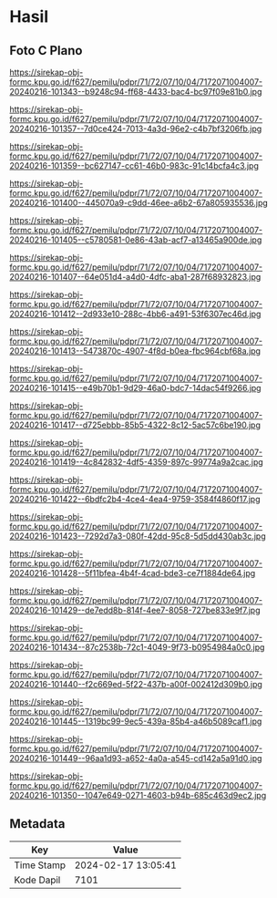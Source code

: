 # Hasil

## Foto C Plano

https://sirekap-obj-formc.kpu.go.id/f627/pemilu/pdpr/71/72/07/10/04/7172071004007-20240216-101343--b9248c94-ff68-4433-bac4-bc97f09e81b0.jpg

https://sirekap-obj-formc.kpu.go.id/f627/pemilu/pdpr/71/72/07/10/04/7172071004007-20240216-101357--7d0ce424-7013-4a3d-96e2-c4b7bf3206fb.jpg

https://sirekap-obj-formc.kpu.go.id/f627/pemilu/pdpr/71/72/07/10/04/7172071004007-20240216-101359--bc627147-cc61-46b0-983c-91c14bcfa4c3.jpg

https://sirekap-obj-formc.kpu.go.id/f627/pemilu/pdpr/71/72/07/10/04/7172071004007-20240216-101400--445070a9-c9dd-46ee-a6b2-67a805935536.jpg

https://sirekap-obj-formc.kpu.go.id/f627/pemilu/pdpr/71/72/07/10/04/7172071004007-20240216-101405--c5780581-0e86-43ab-acf7-a13465a900de.jpg

https://sirekap-obj-formc.kpu.go.id/f627/pemilu/pdpr/71/72/07/10/04/7172071004007-20240216-101407--64e051d4-a4d0-4dfc-aba1-287f68932823.jpg

https://sirekap-obj-formc.kpu.go.id/f627/pemilu/pdpr/71/72/07/10/04/7172071004007-20240216-101412--2d933e10-288c-4bb6-a491-53f6307ec46d.jpg

https://sirekap-obj-formc.kpu.go.id/f627/pemilu/pdpr/71/72/07/10/04/7172071004007-20240216-101413--5473870c-4907-4f8d-b0ea-fbc964cbf68a.jpg

https://sirekap-obj-formc.kpu.go.id/f627/pemilu/pdpr/71/72/07/10/04/7172071004007-20240216-101415--e49b70b1-9d29-46a0-bdc7-14dac54f9266.jpg

https://sirekap-obj-formc.kpu.go.id/f627/pemilu/pdpr/71/72/07/10/04/7172071004007-20240216-101417--d725ebbb-85b5-4322-8c12-5ac57c6be190.jpg

https://sirekap-obj-formc.kpu.go.id/f627/pemilu/pdpr/71/72/07/10/04/7172071004007-20240216-101419--4c842832-4df5-4359-897c-99774a9a2cac.jpg

https://sirekap-obj-formc.kpu.go.id/f627/pemilu/pdpr/71/72/07/10/04/7172071004007-20240216-101422--6bdfc2b4-4ce4-4ea4-9759-3584f4860f17.jpg

https://sirekap-obj-formc.kpu.go.id/f627/pemilu/pdpr/71/72/07/10/04/7172071004007-20240216-101423--7292d7a3-080f-42dd-95c8-5d5dd430ab3c.jpg

https://sirekap-obj-formc.kpu.go.id/f627/pemilu/pdpr/71/72/07/10/04/7172071004007-20240216-101428--5f11bfea-4b4f-4cad-bde3-ce7f1884de64.jpg

https://sirekap-obj-formc.kpu.go.id/f627/pemilu/pdpr/71/72/07/10/04/7172071004007-20240216-101429--de7edd8b-814f-4ee7-8058-727be833e9f7.jpg

https://sirekap-obj-formc.kpu.go.id/f627/pemilu/pdpr/71/72/07/10/04/7172071004007-20240216-101434--87c2538b-72c1-4049-9f73-b0954984a0c0.jpg

https://sirekap-obj-formc.kpu.go.id/f627/pemilu/pdpr/71/72/07/10/04/7172071004007-20240216-101440--f2c669ed-5f22-437b-a00f-002412d309b0.jpg

https://sirekap-obj-formc.kpu.go.id/f627/pemilu/pdpr/71/72/07/10/04/7172071004007-20240216-101445--1319bc99-9ec5-439a-85b4-a46b5089caf1.jpg

https://sirekap-obj-formc.kpu.go.id/f627/pemilu/pdpr/71/72/07/10/04/7172071004007-20240216-101449--96aa1d93-a652-4a0a-a545-cd142a5a91d0.jpg

https://sirekap-obj-formc.kpu.go.id/f627/pemilu/pdpr/71/72/07/10/04/7172071004007-20240216-101350--1047e649-0271-4603-b94b-685c463d9ec2.jpg


## Metadata

| Key        | Value               |
| ---------- | ------------------- |
| Time Stamp | 2024-02-17 13:05:41 |
| Kode Dapil | 7101                |



